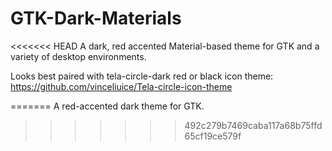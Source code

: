 # GTK-Dark-Materials
<<<<<<< HEAD
A dark, red accented Material-based theme for GTK and a variety of desktop environments.

Looks best paired with tela-circle-dark red or black icon theme:
https://github.com/vinceliuice/Tela-circle-icon-theme


=======
A red-accented dark theme for GTK.
>>>>>>> 492c279b7469caba117a68b75ffd65cf19ce579f
